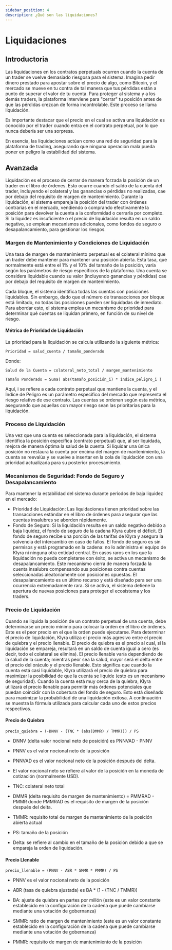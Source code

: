 ```yaml
---
sidebar_position: 4
description: ¿Qué son las liquidaciones?
---
```


# Liquidaciones

## Introductoria
Las liquidaciones en los contratos perpetuals ocurren cuando la cuenta de un trader se vuelve demasiado riesgosa para el sistema. Imagina pedir dinero prestado para apostar sobre el precio de algo, como Bitcoin, y el mercado se mueve en tu contra de tal manera que tus pérdidas están a punto de superar el valor de tu cuenta. Para proteger al sistema y a los demás traders, la plataforma interviene para "cerrar" tu posición antes de que las pérdidas crezcan de forma incontrolable. Este proceso se llama liquidación.

Es importante destacar que el precio en el cual se activa una liquidación es conocido por el trader cuando entra en el contrato perpetual, por lo que nunca debería ser una sorpresa.

En esencia, las liquidaciones actúan como una red de seguridad para la plataforma de trading, asegurando que ninguna operación mala pueda poner en peligro la estabilidad del sistema.

## Avanzada
Liquidación es el proceso de cerrar de manera forzada la posición de un trader en el libro de órdenes. Esto ocurre cuando el saldo de la cuenta del trader, incluyendo el colateral y las ganancias o pérdidas no realizadas, cae por debajo del requisito de margen de mantenimiento. Durante la liquidación, el sistema empareja la posición del trader con órdenes contrarias en el mercado, vendiendo o comprando efectivamente la posición para devolver la cuenta a la conformidad o cerrarla por completo. Si la liquidez es insuficiente o el precio de liquidación resulta en un saldo negativo, se emplean mecanismos adicionales, como fondos de seguro o desapalancamiento, para gestionar los riesgos.

### Margen de Mantenimiento y Condiciones de Liquidación
Una tasa de margen de mantenimiento perpetual es el colateral mínimo que un trader debe mantener para mantener una posición abierta. Esta tasa, que normalmente está entre el 1% y el 10% del tamaño de la posición, varía según los parámetros de riesgo específicos de la plataforma. Una cuenta se considera liquidable cuando su valor (incluyendo ganancias y pérdidas) cae por debajo del requisito de margen de mantenimiento.

Cada bloque, el sistema identifica todas las cuentas con posiciones liquidables. Sin embargo, dado que el número de transacciones por bloque está limitado, no todas las posiciones pueden ser liquidadas de inmediato. Para abordar esto, el sistema emplea un mecanismo de prioridad para determinar qué cuentas se liquidan primero, en función de su nivel de riesgo.

#### Métrica de Prioridad de Liquidación
La prioridad para la liquidación se calcula utilizando la siguiente métrica:

`Prioridad = salud_cuenta / tamaño_ponderado`

Donde:

`Salud de la Cuenta = colateral_neto_total / margen_mantenimiento`

`Tamaño Ponderado = Suma( abs(tamaño_posición_i) * índice_peligro_i )`

Aquí, i se refiere a cada contrato perpetual que mantiene la cuenta, y el Índice de Peligro es un parámetro específico del mercado que representa el riesgo relativo de ese contrato. Las cuentas se ordenan según esta métrica, asegurando que aquellas con mayor riesgo sean las prioritarias para la liquidación.

### Proceso de Liquidación
Una vez que una cuenta es seleccionada para la liquidación, el sistema identifica la posición específica (contrato perpetual) que, al ser liquidada, mejora de manera óptima la salud de la cuenta. Si liquidar una única posición no restaura la cuenta por encima del margen de mantenimiento, la cuenta se reevalúa y se vuelve a insertar en la cola de liquidación con una prioridad actualizada para su posterior procesamiento.

### Mecanismos de Seguridad: Fondo de Seguro y Desapalancamiento
Para mantener la estabilidad del sistema durante períodos de baja liquidez en el mercado:

- Prioridad de Liquidación: Las liquidaciones tienen prioridad sobre las transacciones estándar en el libro de órdenes para asegurar que las cuentas insalubres se aborden rápidamente.
- Fondo de Seguro: Si la liquidación resulta en un saldo negativo debido a baja liquidez, el fondo de seguro de la cadena Klyra cubre el déficit. El fondo de seguro recibe una porción de las tarifas de Klyra y asegura la solvencia del intercambio en caso de fallos. El fondo de seguro es sin permisos y está programado en la cadena: no lo administra el equipo de Klyra ni ninguna otra entidad central. En casos raros en los que la liquidación no pueda completarse con éxito, se activa un mecanismo de desapalancamiento. Este mecanismo cierra de manera forzada la cuenta insalubre compensando sus posiciones contra cuentas seleccionadas aleatoriamente con posiciones opuestas. El desapalancamiento es un último recurso y está diseñado para ser una ocurrencia extremadamente rara. Si se activa, el sistema detiene la apertura de nuevas posiciones para proteger el ecosistema y los traders.

### Precio de Liquidación
Cuando se liquida la posición de un contrato perpetual de una cuenta, debe determinarse un precio mínimo para colocar la orden en el libro de órdenes. Este es el peor precio en el que la orden puede ejecutarse. Para determinar el precio de liquidación, Klyra utiliza el precio más agresivo entre el precio de quiebra y el precio llenable. El precio de quiebra es el precio al cual, si la liquidación se empareja, resultará en un saldo de cuenta igual a cero (es decir, todo el colateral se elimina). El precio llenable varía dependiendo de la salud de la cuenta; mientras peor sea la salud, mayor será el delta entre el precio del oráculo y el precio llenable. Esto significa que cuando la cuenta está casi liquidable, Klyra utilizará el precio de quiebra para maximizar la posibilidad de que la cuenta se liquide (esto es un mecanismo de seguridad). Cuando la cuenta está muy cerca de la quiebra, Klyra utilizará el precio llenable para permitir más órdenes potenciales que puedan coincidir con la cobertura del fondo de seguro. Esto está diseñado para maximizar la probabilidad de una liquidación exitosa. A continuación se muestra la fórmula utilizada para calcular cada uno de estos precios respectivos.

#### Precio de Quiebra
`precio_quiebra = (-DNNV - (TNC * (abs(DMMR) / TMMR))) / PS`

- DNNV (delta valor nocional neto de posición) es PNNVAD - PNNV

- PNNV es el valor nocional neto de la posición

- PNNVAD es el valor nocional neto de la posición después del delta.

- El valor nocional neto se refiere al valor de la posición en la moneda de cotización (normalmente USD).

- TNC: colateral neto total

- DMMR (delta requisito de margen de mantenimiento) = PMMRAD - PMMR donde PMMRAD es el requisito de margen de la posición después del delta.

- TMMR: requisito total de margen de mantenimiento de la posición abierta actual

- PS: tamaño de la posición

- Delta: se refiere al cambio en el tamaño de la posición debido a que se empareja la orden de liquidación.

#### Precio Llenable
`precio_llenable = (PNNV - ABR * SMMR * PMMR) / PS`

- PNNV es el valor nocional neto de la posición

- ABR (tasa de quiebra ajustada) es BA * (1 - (TNC / TMMR))

- BA: ajuste de quiebra en partes por millón (este es un valor constante establecido en la configuración de la cadena que puede cambiarse mediante una votación de gobernanza)

- SMMR: ratio de margen de mantenimiento (este es un valor constante establecido en la configuración de la cadena que puede cambiarse mediante una votación de gobernanza)

- PMMR: requisito de margen de mantenimiento de la posición